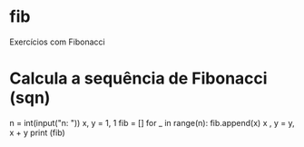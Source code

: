 # fib
Exercícios com Fibonacci
# Calcula a sequência de Fibonacci (sqn)
n = int(input("n: "))
x, y = 1, 1
fib = []
for _ in range(n):
    fib.append(x)
    x , y = y, x + y
print (fib)
    
